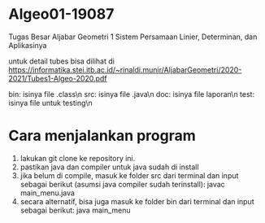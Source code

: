 # Algeo01-19087
Tugas Besar Aljabar Geometri 1
Sistem Persamaan Linier, Determinan, dan Aplikasinya

untuk detail tubes bisa dilihat di
https://informatika.stei.itb.ac.id/~rinaldi.munir/AljabarGeometri/2020-2021/Tubes1-Algeo-2020.pdf


bin: isinya file .class\n
src: isinya file .java\n
doc: isinya file laporan\n
test: isinya file untuk testing\n

# Cara menjalankan program
1. lakukan git clone ke repository ini.
2. pastikan java dan compiler untuk java sudah di install
3. jika belum di compile, masuk ke folder src dari terminal dan input sebagai berikut (asumsi java compiler sudah terinstall): 
   javac main_menu.java
4. secara alternatif, bisa juga masuk ke folder bin dari terminal dan input sebagai berikut: 
   java main_menu

